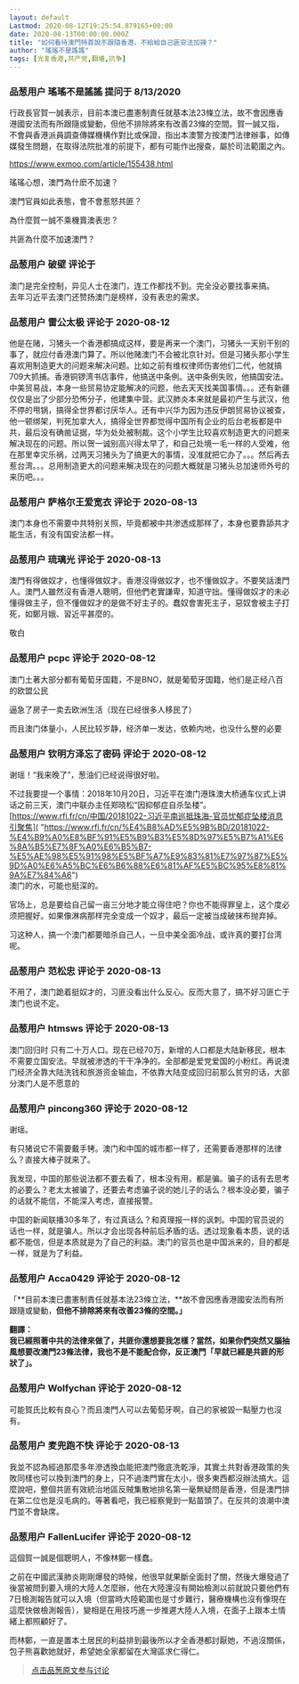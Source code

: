```yaml
---
layout: default
Lastmod: 2020-08-12T19:25:54.879165+00:00
date: 2020-08-13T00:00:00.000Z
title: "如何看待澳門特首說不跟隨香港，不給給自己匪安法加辣？"
author: "瑤瑤不是謠謠"
tags: [光复香港,共产党,翻墻,抗争]
---
```



### 品葱用户 **瑤瑤不是謠謠** 提问于 8/13/2020
    
行政長官賀一誠表示，目前本澳已盡憲制責任就基本法23條立法，故不會因應香港國安法而有所跟隨或變動，但他不排除將來有改善23條的空間。賀一誠又指，不會與香港派員調查傳媒機構作對比或保證，指出本澳警方按澳門法律辦事，如傳媒發生問題，在取得法院批准的前提下，都有可能作出搜查，屬於司法範圍之內。  
  
  
  
https://www.exmoo.com/article/155438.html  
  
瑤瑤心想，澳門為什麽不加速？  
  
澳門官員如此表態，會不會惹怒共匪？  
  
為什麼賀一誠不乘機賣澳表忠？  
  
共匪為什麼不加速澳門？
    
                

### 品葱用户 **破壁** 评论于 
        
澳门是完全控制，异见人士在澳门，连工作都找不到。完全没必要找事来搞。  
去年习近平去澳门还赞扬澳门是榜样，没有表忠的需求。
        
                

### 品葱用户 **雷公太极** 评论于 2020-08-12
        
他是在赌，习猪头一个香港都搞成这样，要是再来一个澳门，习猪头一天别干别的事了，就应付香港澳门算了。所以他赌澳门不会被北京针对。但是习猪头那小学生喜欢用制造更大的问题来解决问题。比如之前有维权律师伤害他们二代，他就搞709大抓捕。香港铜锣湾书店事件，他搞送中条例。送中条例失败，他搞国安法。中美贸易战，本身一些贸易协定能解决的问题，他去天天找美国事情。。。还有新疆仅仅是出了少部分恐怖分子，他建集中营。武汉肺炎本来就是最初产生与武汉，他不停的甩锅，搞得全世界都讨厌华人。还有中兴华为因为违反伊朗贸易协议被查，他一顿绑架，判死加拿大人，搞得全世界都觉得中国所有企业的后台老板都是中共，最后没有确凿证据，华为处处被制裁。这个小学生比较喜欢制造更大的问题来解决现在的问题。所以贺一诚别高兴得太早了，和自己处境一毛一样的人受难，他在那里幸灾乐祸，过两天习猪头为了搞更大的事情，没准就把它办了。。。然后再去惹台湾。。。总用制造更大的问题来解决现在的问题大概就是习猪头总加速师外号的来历吧。。。
        
                

### 品葱用户 **萨格尔王爱宽衣** 评论于 2020-08-13
        
澳门本身也不需要中共特别关照，毕竟都被中共渗透成那样了，本身也要靠舔共才能生活，有没有国安法都一样。
        
                

### 品葱用户 **琉璃光** 评论于 2020-08-13
        
澳門有得做奴才，也懂得做奴才。香港沒得做奴才，也不懂做奴才。不要笑話澳門人。澳門人雖然沒有香港人聰明，但他們老實謙卑，知道守拙。懂得做奴才的未必懂得做主子，但不懂做奴才的是做不好主子的。蠢奴會害死主子，惡奴會被主子打死，如鄭月娥、習近平甚麼的。  
  
敬白
        
                

### 品葱用户 **pcpc** 评论于 2020-08-12
        
澳门土著大部分都有葡萄牙国籍，不是BNO，就是葡萄牙国籍，他们是正经八百的欧盟公民  
  
逼急了房子一卖去欧洲生活（现在已经很多人移民了）  
  
而且澳门体量小，人民比较岁静，经济单一发达，依赖内地，也没什么整的必要
        
                

### 品葱用户 **钦明方泽忘了密码** 评论于 2020-08-12
        
谢瑶！“我来晚了”，葱油们已经说得很好啦。  
  
不过我要提一个事情：2018年10月20日，习近平在澳门港珠澳大桥通车仪式上讲话之前三天，澳门中联办主任郑晓松“因抑郁症自杀坠楼”。  
[https://www.rfi.fr/cn/中国/20181022-习近平南巡抵珠海-官员忧郁症坠楼消息引聚焦]( "https://www.rfi.fr/cn/%E4%B8%AD%E5%9B%BD/20181022-%E4%B9%A0%E8%BF%91%E5%B9%B3%E5%8D%97%E5%B7%A1%E6%8A%B5%E7%8F%A0%E6%B5%B7-%E5%AE%98%E5%91%98%E5%BF%A7%E9%83%81%E7%97%87%E5%9D%A0%E6%A5%BC%E6%B6%88%E6%81%AF%E5%BC%95%E8%81%9A%E7%84%A6")  
澳门的水，可能也挺深的。  
  
官场上，总是要给自己留一亩三分地才能立得住吧？你也不能得罪皇上，这个度必须把握好。如果像淋病那样完全变成一个奴才，最后一定被当成破抹布抛弃掉。  
  
习这种人，搞一个澳门都要暗杀自己人，一旦中美全面冷战，或许真的要打台湾呢。
        
                

### 品葱用户 **范松忠** 评论于 2020-08-13
        
不用了，澳门跪着挺奴才的，习匪没看出什么反心。反而大意了，搞不好习匪亡于澳门也说不定。
        
                

### 品葱用户 **htmsws** 评论于 2020-08-13
        
澳门回归时 只有二十万人口。现在已经70万，新增的人口都是大陆新移民，根本不需要立国安法。早就被渗透的干干净净的。全部都是爱党爱国的小粉红。再说澳门经济全靠大陆洗钱和旅游资金输血，不依靠大陆变成回归前那么贫穷的话，大部分澳门人是不愿意的
        
                

### 品葱用户 **pincong360** 评论于 2020-08-12
        
谢瑶。  
  
有只猪说它不需要戴手铐。澳门和中国的城市都一样了，还需要香港那样的法律么？直接大棒子就来了。  
  
我发现，中国的那些说法都不要去看了，根本没有用，都是骗。骗子的话有去思考的必要么？老太太被骗了，还要去考虑骗子说的她儿子的话么？根本没必要，骗子的话就不能信，不能深入考虑，直接报警。  
  
中国的新闻联播30多年了，有过真话么？和真理报一样的讽刺。中国的官员说的话也一样，就是骗人。所以才会出现各种前后矛盾的话。透过现象看本质，说的话都不能信，但是本质就是为了自己的利益。澳门的官员也是中国派来的，目的都是一样，就是为了利益。
        
                

### 品葱用户 **Acca0429** 评论于 2020-08-12
        
「**目前本澳已盡憲制責任就基本法23條立法，**故不會因應香港國安法而有所跟隨或變動，**但他不排除將來有改善23條的空間。」**  
  
**翻譯：**  
**我已經照著中共的法律來做了，共匪你還想要我怎樣？當然，如果你們突然又腦抽風想要改澳門23條法律，我也不是不能配合你，反正澳門「早就已經是共匪的形狀了」。**
        
                

### 品葱用户 **Wolfychan** 评论于 2020-08-12
        
可能賀氏比較有良心？而且澳門人可以去葡萄牙啊，自己的家被毀一點壓力也沒有。
        
                

### 品葱用户 **麦兜跑不快** 评论于 2020-08-13
        
我並不認為經過那麼多年滲透換血能把澳門徹底洗乾淨，其實土共對香港政策的失敗同樣也可以換到澳門的身上，只不過澳門實在太小，很多東西都沒辦法搞大。這麼說吧，整個共匪有效統治地區反賊集散地排名第一毫無疑問是香港，但是澳門排在第二位也是沒毛病的。等著看吧，我已經察覺到一點苗頭了。在反共的浪潮中澳門並不會缺席。
        
                

### 品葱用户 **FallenLucifer** 评论于 2020-08-12
        
這個賀一誠是個聰明人，不像林鄭一樣蠢。  
  
之前在中國武漢肺炎剛剛爆發的時候，他很早就果斷全面封了關，然後大爆發過了後當被問到要入境的大陸人怎麼辦，他在大陸還沒有開始檢測以前就說只要他們有7日檢測報告就可以入境（但當時大陸範圍也是寸步難行，醫療機構也沒有像現在這麼快做檢測報告），變相是在用技巧進一步推遲大陸人入境，在面子上跟本土情緒上都照顧好了。  
  
而林鄭，一直是置本土居民的利益排到最後所以才全香港都討厭她，不過沒關係，包子熊喜歡她就好，希望她全家都留在大灣區求仁得仁。
        
                





> [点击品葱原文参与讨论](https://pincong.rocks/question/29720)

